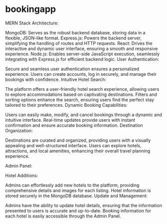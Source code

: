 # bookingapp

MERN Stack Architecture:

MongoDB: Serves as the robust backend database, storing data in a flexible, JSON-like format.
Express.js: Powers the backend server, simplifying the handling of routes and HTTP requests.
React: Drives the interactive and dynamic user interface, ensuring a smooth and responsive experience.
Node.js: Enables server-side JavaScript execution, seamlessly integrating with Express.js for efficient backend logic.
User Authentication:

Secure and seamless user authentication ensures a personalized experience.
Users can create accounts, log in securely, and manage their bookings with confidence.
Intuitive Hotel Search:

The platform offers a user-friendly hotel search experience, allowing users to explore accommodations based on captivating destinations.
Filters and sorting options enhance the search, ensuring users find the perfect stay tailored to their preferences.
Dynamic Booking Capabilities:

Users can easily make, modify, and cancel bookings through a dynamic and intuitive interface.
Real-time updates provide users with instant confirmation and ensure accurate booking information.
Destination Organization:

Destinations are curated and organized, providing users with a visually appealing and well-structured interface.
Users can explore hotels, attractions, and local amenities, enhancing their overall travel planning experience.

Admin Panel:

Hotel Additions:

Admins can effortlessly add new hotels to the platform, providing comprehensive details and images for each listing.
Hotel information is stored securely in the MongoDB database.
Update and Management:

Admins have the ability to update hotel details, ensuring that the information presented to users is accurate and up-to-date.
Booking information for each hotel is easily accessible through the Admin Panel.

